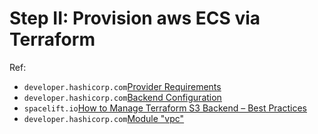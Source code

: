 # Step II: Provision aws ECS via Terraform 

Ref:
- `developer.hashicorp.com`[Provider Requirements](https://developer.hashicorp.com/terraform/language/providers/requirements)
- `developer.hashicorp.com`[Backend Configuration](https://developer.hashicorp.com/terraform/language/settings/backends/configuration)
- `spacelift.io`[How to Manage Terraform S3 Backend – Best Practices](https://spacelift.io/blog/terraform-s3-backend)
- `developer.hashicorp.com`[Module "vpc"](https://registry.terraform.io/modules/terraform-aws-modules/vpc/aws/latest)


